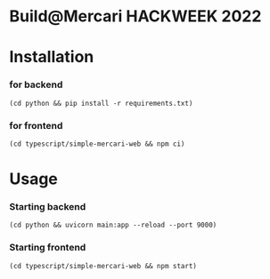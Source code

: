 # Build@Mercari HACKWEEK 2022

# Installation

### for backend
```
(cd python && pip install -r requirements.txt)
```
### for frontend
```
(cd typescript/simple-mercari-web && npm ci)
```

# Usage

### Starting backend
```
(cd python && uvicorn main:app --reload --port 9000)
```

### Starting frontend
```
(cd typescript/simple-mercari-web && npm start)
```